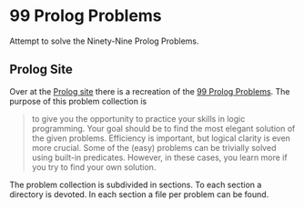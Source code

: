 # 99 Prolog Problems
Attempt to solve the Ninety-Nine Prolog Problems.

## Prolog Site
Over at the [Prolog site][site] there is a recreation of
the [99 Prolog Problems][problems]. The purpose of this problem collection is

> to give you the opportunity to practice your skills in logic programming. Your
> goal should be to find the most elegant solution of the given problems.
> Efficiency is important, but logical clarity is even more crucial. Some of the
> (easy) problems can be trivially solved using built-in predicates. However, in
> these cases, you learn more if you try to find your own solution. 

The problem collection is subdivided in sections. To each section a directory is
devoted. In each section a file per problem can be found.

[site]: https://sites.google.com/site/prologsite/
[problems]: https://sites.google.com/site/prologsite/prolog-problems


